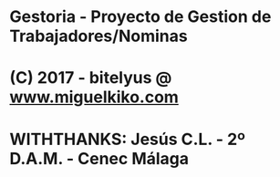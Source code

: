 # Gestoria - Proyecto de Gestion de Trabajadores/Nominas
# (C) 2017 - bitelyus @ www.miguelkiko.com 
# WITHTHANKS: Jesús C.L. - 2º D.A.M. - Cenec Málaga
